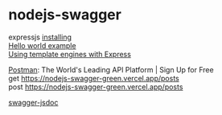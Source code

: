 # nodejs-swagger

expressjs [installing](https://expressjs.com/en/starter/installing.html)  
[Hello world example](https://expressjs.com/en/starter/hello-world.html)  
[Using template engines with Express](https://expressjs.com/en/guide/using-template-engines.html)

[Postman](https://www.postman.com/): The World's Leading API Platform | Sign Up for Free  
get https://nodejs-swagger-green.vercel.app/posts  
post https://nodejs-swagger-green.vercel.app/posts  

[swagger-jsdoc](https://www.npmjs.com/package/swagger-jsdoc)